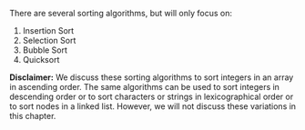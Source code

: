 There are several sorting algorithms, but will only focus on:

1. Insertion Sort
2. Selection Sort
3. Bubble Sort
4. Quicksort

**Disclaimer:** We discuss these sorting algorithms to sort integers in an array in ascending order. The same algorithms can be used to sort integers in descending order or to sort characters or strings in lexicographical order or to sort nodes in a linked list. However, we will not discuss these variations in this chapter.